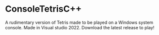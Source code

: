 # ConsoleTetrisC++  
A rudimentary version of Tetris made to be played on a Windows system console. Made in Visual studio 2022. Download the latest release to play!
